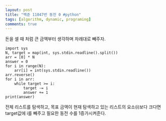 ```yaml
---
layout: post
title: "백준 11047번 동전 0 #python"
tags: [algorithm, dynamic, programing]
comments: true
---
```

돈을 셀 때 처럼 큰 금액부터 생각하며 차례대로 빼주자.

```{.python}
import sys
N, target = map(int, sys.stdin.readline().split())
arr = [0] * N
answer = 0
for i in range(N):
    arr[i] = int(sys.stdin.readline())
arr.reverse()
for i in arr:
    while target >= i:
        target -= i
        answer += 1
print(answer)
```

전체 리스트를 탐색하고, 목표 금액이 현재 탐색하고 있는 리스트의 요소(i)보다 크다면
target값에 i를 빼주고 필요한 동전 수를 1증가시켜준다.

